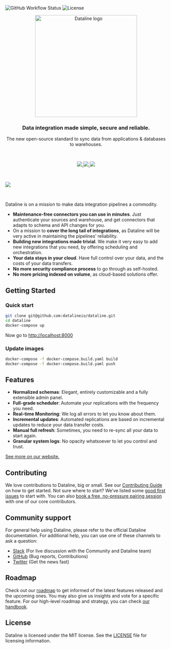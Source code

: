![GitHub Workflow Status](https://img.shields.io/github/workflow/status/datalineio/dataline/Dataline%20CI) ![License](https://img.shields.io/github/license/datalineio/dataline)

<p align="center">
  <a href="https://dataline.io">
    <img src="https://dataline.io/wp-content/uploads/2020/08/Dataline_light-background.svg" width="318px" alt="Dataline logo" />
  </a>
</p>

<h3 align="center">Data integration made simple, secure and reliable.</h3>
<p align="center">The new open-source standard to sync data from applications & databases to warehouses.</p>
<br />
<p align="center">
  <a href="https://docs.dataline.io/deployment/deploying-dataline/with-docker">
    <img src="https://dataline.io/wp-content/uploads/2020/09/Deploy-Locally.svg"  />
  </a>

<a href="https://docs.dataline.io/deployment/deploying-dataline/on-aws-ec2">
<img src="https://dataline.io/wp-content/uploads/2020/09/Deploy-on-AWS.svg" />
</a>

<a href="https://docs.dataline.io/deployment/deploying-dataline/on-gcp-compute-engine">
<img src="https://dataline.io/wp-content/uploads/2020/09/Deploy-on-GCP.svg" />
</a>
</p>
<br />

![](https://dataline.io/wp-content/uploads/2020/08/Sources_List.png)

<br>

Dataline is on a mission to make data integration pipelines a commodity.

- **Maintenance-free connectors you can use in minutes**. Just authenticate your sources and warehouse, and get connectors that adapts to schema and API changes for you.
- On a mission to **cover the long tail of integrations**, as Dataline will be very active in maintaining the pipelines’ reliability. 
- **Building new integrations made trivial**. We make it very easy to add new integrations that you need, by offering scheduling and orchestration. 
- **Your data stays in your cloud**. Have full control over your data, and the costs of your data transfers. 
- **No more security compliance process** to go through as self-hosted. 
- **No more pricing indexed on volume**, as cloud-based solutions offer. 

## Getting Started

### Quick start

```bash
git clone git@github.com:datalineio/dataline.git
cd dataline
docker-compose up
```

Now go to [http://localhost:8000](http://localhost:8000)

### Update images

```bash
docker-compose -f docker-compose.build.yaml build
docker-compose -f docker-compose.build.yaml push
```

## Features

- **Normalized schemas**: Elegant, entirely customizable and a fully extensible admin panel.
- **Full-grade scheduler**: Automate your replications with the frequency you need.
- **Real-time Monitoring**: We log all errors to let you know about them.
- **Incremental updates**: Automated replications are based on incremental updates to reduce your data transfer costs.
- **Manual full refresh**: Sometimes, you need to re-sync all your data to start again.
- **Granular system logs**: No opacity whatsoever to let you control and trust.

<a href="https://dataline.io/features/">See more on our website.</a>

## Contributing

We love contributions to Dataline, big or small. See our <a href="https://docs.dataline.io/contributing/contributing-to-dataline">Contributing Guide</a> on how to get started.
Not sure where to start? We’ve listed some <a href="https://github.com/datalineio/dataline/labels/good%20first%20issue">good first issues</a> to start with. You can also <a href="http://drift.me/micheltricot/meeting">book a free, no-pressure pairing session</a> with one of our core contributors.
 
## Community support

For general help using Dataline, please refer to the official Dataline documentation. For additional help, you can use one of these channels to ask a question:
- <a href="https://join.slack.com/t/datalineusers/shared_invite/zt-gj10ijyq-ZcUVTnUJWpD4eKICy0RU2A">Slack</a> (For live discussion with the Community and Dataline team)
- <a href="https://github.com/datalineio/dataline">GitHub</a> (Bug reports, Contributions)
- <a href="https://twitter.com/datalinehq">Twitter</a> (Get the news fast)
 
## Roadmap

Check out our <a href="https://github.com/datalineio/dataline/projects/1">roadmap</a> to get informed of the latest features released and the upcoming ones. You may also give us insights and vote for a specific feature.
For our high-level roadmap and strategy, you can check <a href="https://docs.dataline.io/company-handbook/company-handbook/roadmap">our handbook</a>.

## License

Dataline is licensed under the MIT license. See the <a href="https://docs.dataline.io/license">LICENSE</a> file for licensing information.

